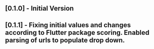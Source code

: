 ## [0.1.0] - Initial Version

## [0.1.1] - Fixing initial values and changes according to Flutter package scoring. Enabled parsing of urls to populate drop down.